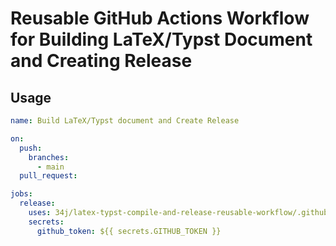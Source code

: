 # Reusable GitHub Actions Workflow for Building LaTeX/Typst Document and Creating Release

## Usage

```yaml
name: Build LaTeX/Typst document and Create Release

on:
  push:
    branches:
      - main
  pull_request:

jobs:
  release:
    uses: 34j/latex-typst-compile-and-release-reusable-workflow/.github/workflows/release.yaml@main
    secrets:
      github_token: ${{ secrets.GITHUB_TOKEN }}
```
